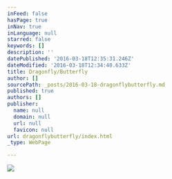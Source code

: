 ```yaml
---
inFeed: false
hasPage: true
inNav: true
inLanguage: null
starred: false
keywords: []
description: ''
datePublished: '2016-03-18T12:35:31.246Z'
dateModified: '2016-03-18T12:34:40.633Z'
title: Dragonfly/Butterfly
author: []
sourcePath: _posts/2016-03-18-dragonflybutterfly.md
published: true
authors: []
publisher:
  name: null
  domain: null
  url: null
  favicon: null
url: dragonflybutterfly/index.html
_type: WebPage

---
```

![](https://the-grid-user-content.s3-us-west-2.amazonaws.com/c799aa17-82d8-4d31-aba2-ab898a0bcf6e.jpg)
